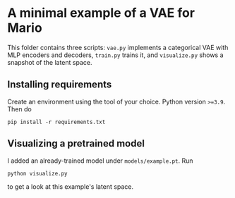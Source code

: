 # A minimal example of a VAE for Mario

This folder contains three scripts: `vae.py` implements a categorical VAE with MLP encoders and decoders, `train.py` trains it, and `visualize.py` shows a snapshot of the latent space.

## Installing requirements

Create an environment using the tool of your choice. Python version `>=3.9`. Then do

```
pip install -r requirements.txt
```

## Visualizing a pretrained model

I added an already-trained model under `models/example.pt`. Run

```
python visualize.py
```

to get a look at this example's latent space.
